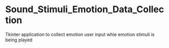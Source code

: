 # Sound_Stimuli_Emotion_Data_Collection
 Tkinter application to collect emotion user input whie emotion stimuli is being played
